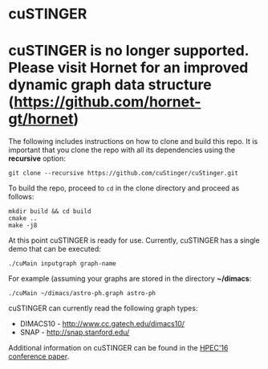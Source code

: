 # cuSTINGER 

# cuSTINGER is no longer supported. Please visit Hornet for an improved dynamic graph data structure (https://github.com/hornet-gt/hornet) 

The following includes instructions on how to clone and build this repo.
It is important that you clone the repo with all its dependencies using the **recursive** option:
```
git clone --recursive https://github.com/cuStinger/cuStinger.git
```

To build the repo, proceed to ```cd``` in the clone directory and proceed as follows:
```
mkdir build && cd build
cmake ..
make -j8
```

At this point cuSTINGER is ready for use. Currently, cuSTINGER has a single demo that can be executed:
```
./cuMain inputgraph graph-name
```
For example (assuming your graphs are stored in the directory **~/dimacs**:
```
./cuMain ~/dimacs/astro-ph.graph astro-ph
```

cuSTINGER can currently read the following graph types:
* DIMACS10 - http://www.cc.gatech.edu/dimacs10/
* SNAP - http://snap.stanford.edu/


Additional information on cuSTINGER can be found in the [HPEC'16 conference paper](https://www.researchgate.net/publication/308174457_cuSTINGER_Supporting_Dynamic_Graph_Algorithms_for_GPUs).
